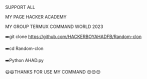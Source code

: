 SUPPORT ALL

MY PAGE HACKER ACADEMY

MY GROUP TERMUX COMMAND WORLD 2023

➡️git clone https://github.com/HACKERBOYAHADFB/Random-clon

➡️cd Random-clon

➡️Python AHAD.py

😃😃THANKS FOR USE MY COMMAND 😊😊😊
